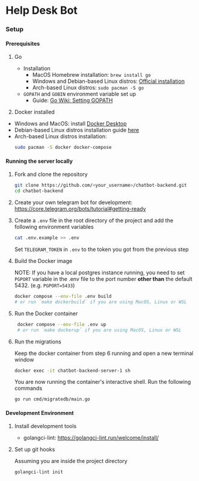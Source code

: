 # Help Desk Bot

### Setup

#### Prerequisites

1.  Go

    - Installation
      - MacOS Homebrew installation: `brew install go`
      - Windows and Debian-based Linux distros: [Official installation](https://go.dev/doc/install)
      - Arch-based Linux distros: `sudo pacman -S go`
    - `GOPATH` and `GOBIN` environment variable set up
      - Guide: [Go Wiki: Setting GOPATH](https://go.dev/wiki/SettingGOPATH)

2.  Docker installed

- Windows and MacOS: install [Docker Desktop](https://docs.docker.com/desktop/)
- Debian-based Linux distros installation guide [here](https://docs.docker.com/engine/install/debian/)
- Arch-based Linux distros installation:
  ```bash
  sudo pacman -S docker docker-compose
  ```

#### Running the server locally

1. Fork and clone the repository

   ```bash
   git clone https://github.com/<your_username>/chatbot-backend.git
   cd chatbot-backend
   ```

2. Create your own telegram bot for development: https://core.telegram.org/bots/tutorial#getting-ready

3. Create a `.env` file in the root directory of the project and add the following environment variables

   ```bash
   cat .env.example >> .env
   ```

   Set `TELEGRAM_TOKEN` in `.env` to the token you got from the previous step

4. Build the Docker image

   NOTE: If you have a local postgres instance running, you need to set `PGPORT` variable in the .env file to the port number **other than** the default 5432. (e.g. `PGPORT=5433`)

   ```bash
   docker compose --env-file .env build
   # or run `make dockerbuild` if you are using MacOS, Linux or WSL
   ```

5. Run the Docker container

   ```bash
    docker compose --env-file .env up
    # or run `make dockerup` if you are using MacOS, Linux or WSL
   ```

6. Run the migrations

   Keep the docker container from step 6 running and open a new terminal window

   ```bash
   docker exec -it chatbot-backend-server-1 sh
   ```

   You are now running the container's interactive shell. Run the following commands

   ```bash
   go run cmd/migratedb/main.go
   ```

#### Development Environment

1. Install development tools

   - golangci-lint: https://golangci-lint.run/welcome/install/

2. Set up git hooks

   Assuming you are inside the project directory

   ```bash
   golangci-lint init
   ```
